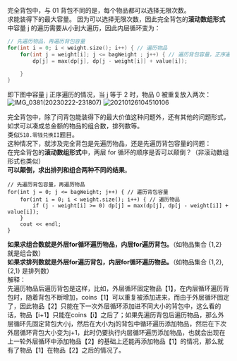 完全背包中，与 01 背包不同的是，每个物品都可以选择无限次数。  
求能装得下的最大容量。
因为可以选择无限次数，因此完全背包的**滚动数组形式**中容量 j 的遍历需要从小到大遍历，因此内层循环变为：  
```cpp
// 先遍历物品，再遍历背包容量
for(int i = 0; i < weight.size(); i++) { // 遍历物品
    for(int j = weight[i]; j <= bagWeight ; j++) { // 遍历背包容量，正序遍历
        dp[j] = max(dp[j], dp[j - weight[i]] + value[i]);

    }
}
```
即下图中容量 j 正序遍历的情况，当 j 等于 2 时，物品 0 被重复放入两次：  
![IMG_0381(20230222-231807)](https://user-images.githubusercontent.com/83362131/220674493-2d352f25-7c4b-4c13-af1c-49525b73c8a5.PNG)
![20210126104510106](https://user-images.githubusercontent.com/83362131/220674525-c7ffd369-d206-430d-b7eb-87afa25aec35.jpg)

完全背包中，除了问背包能装得下的最大价值这种问题外，还有其他的问题形式，如求可以凑成总金额的物品的组合数，排列数等。  
类似`518.零钱兑换II`题目。  
这种情况下，就涉及完全背包是先遍历物品，还是先遍历背包容量的问题：  
在完全背包的**滚动数组形式**中，两层 for 循环的顺序是否可以颠倒？（非滚动数组形式也类似）  
**可以颠倒，求出排列和组合两种不同的结果**。  
```
// 先遍历背包容量，再遍历物品
for(int j = 0; j <= bagWeight; j++) { // 遍历背包容量
    for(int i = 0; i < weight.size(); i++) { // 遍历物品
        if (j - weight[i] >= 0) dp[j] = max(dp[j], dp[j - weight[i]] + value[i]);
    }
    cout << endl;
}
```
**如果求组合数就是外层for循环遍历物品，内层for遍历背包。**（如物品集合 {1,2} 就是组合数）  
**如果求排列数就是外层for遍历背包，内层for循环遍历物品。**（如物品集合 {1,2},{2,1} 是排列数）  
解释：  
先遍历物品后遍历背包是这样，比如，外层循环固定物品【1】，在内层循环遍历背包时，随着背包不断增加，coins【1】可以重复被添加进来，而由于外层循环固定了，因此物品【2】只能在下一次外层循环添加进不同大小的背包中，这么看的话，物品【i+1】只能在coins【i】之后了；如果先遍历背包后遍历物品，那么外层循环先固定背包大小j，然后在大小为j的背包中循环遍历添加物品，然后在下次外层循环背包大小变为j+1，此时仍要执行内层循环遍历添加物品，也就会出现在上一轮外层循环中添加物品【2】的基础上还能再添加物品【1】的情况，那么就有了物品【1】在物品【2】之后的情况了。  
